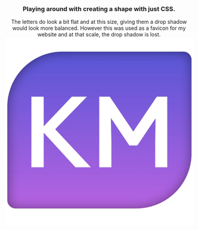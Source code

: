<div align="center">
  <h3>Playing around with creating a shape with just CSS.</h3>
The letters do look a bit flat and at this size, giving them a drop shadow would look more balanced. However this was used as a favicon for my website and at that scale, the drop shadow is lost.
  <img src="KMFavicon.jpg" alt="Favicon with purple gradient">
</div>
